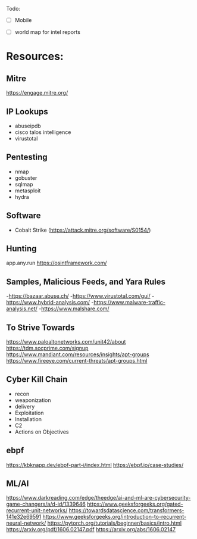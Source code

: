 

Todo:

- [ ] Mobile

- [ ] world map for intel reports


# Resources:
## Mitre
https://engage.mitre.org/

## IP Lookups
- abuseipdb
- cisco talos intelligence
- virustotal

## Pentesting
- nmap
- gobuster
- sqlmap
- metasploit
- hydra

## Software
- Cobalt Strike (https://attack.mitre.org/software/S0154/)

## Hunting
app.any.run
https://osintframework.com/

## Samples, Malicious Feeds, and Yara Rules
-https://bazaar.abuse.ch/
-https://www.virustotal.com/gui/
-https://www.hybrid-analysis.com/
-https://www.malware-traffic-analysis.net/
-https://www.malshare.com/

## To Strive Towards
https://www.paloaltonetworks.com/unit42/about
https://tdm.socprime.com/signup
https://www.mandiant.com/resources/insights/apt-groups
https://www.fireeye.com/current-threats/apt-groups.html

## Cyber Kill Chain
- recon 
- weaponization
- delivery
- Exploitation
- Installation
- C2
- Actions on Objectives

## ebpf
https://kbknapp.dev/ebpf-part-i/index.html
https://ebpf.io/case-studies/

## ML/AI
https://www.darkreading.com/edge/theedge/ai-and-ml-are-cybersecurity-game-changers/a/d-id/1339646
https://www.geeksforgeeks.org/gated-recurrent-unit-networks/
https://towardsdatascience.com/transformers-141e32e69591
https://www.geeksforgeeks.org/introduction-to-recurrent-neural-network/
https://pytorch.org/tutorials/beginner/basics/intro.html
https://arxiv.org/pdf/1606.02147.pdf
https://arxiv.org/abs/1606.02147

